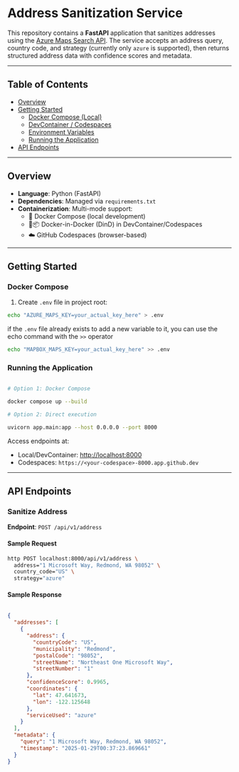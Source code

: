 # Address Sanitization Service

This repository contains a **FastAPI** application that sanitizes addresses using the [Azure Maps Search API](https://learn.microsoft.com/en-us/rest/api/maps/search/get-search-address?view=rest-maps-1.0&tabs=HTTP). The service accepts an address query, country code, and strategy (currently only `azure` is supported), then returns structured address data with confidence scores and metadata.

---

## Table of Contents

- [Overview](#overview)
- [Getting Started](#getting-started)
  - [Docker Compose (Local)](#docker-compose-local)
  - [DevContainer / Codespaces](#devcontainer--codespaces)
  - [Environment Variables](#environment-variables)
  - [Running the Application](#running-the-application)
- [API Endpoints](#api-endpoints)

---

## Overview

- **Language**: Python (FastAPI)
- **Dependencies**: Managed via `requirements.txt`
- **Containerization**: Multi-mode support:
  - 🐳 Docker Compose (local development)
  - 🐳📦 Docker-in-Docker (DinD) in DevContainer/Codespaces
  - ☁️ GitHub Codespaces (browser-based)

---

## Getting Started

### Docker Compose

1. Create `.env` file in project root:

```bash
echo "AZURE_MAPS_KEY=your_actual_key_here" > .env
```

if the `.env` file already exists to add a new variable to it, you can use the echo command with the `>>` operator

```bash
echo "MAPBOX_MAPS_KEY=your_actual_key_here" >> .env
```

### Running the Application

```bash

# Option 1: Docker Compose

docker compose up --build

# Option 2: Direct execution

uvicorn app.main:app --host 0.0.0.0 --port 8000
```

Access endpoints at:

- Local/DevContainer: <http://localhost:8000>
- Codespaces: `https://<your-codespace>-8000.app.github.dev`

---

## API Endpoints

### Sanitize Address

**Endpoint**: `POST /api/v1/address`

#### Sample Request

```bash
http POST localhost:8000/api/v1/address \
  address="1 Microsoft Way, Redmond, WA 98052" \
  country_code="US" \
  strategy="azure"
```

#### Sample Response

```json

{
  "addresses": [
    {
      "address": {
        "countryCode": "US",
        "municipality": "Redmond",
        "postalCode": "98052",
        "streetName": "Northeast One Microsoft Way",
        "streetNumber": "1"
      },
      "confidenceScore": 0.9965,
      "coordinates": {
        "lat": 47.641673,
        "lon": -122.125648
      },
      "serviceUsed": "azure"
    }
  ],
  "metadata": {
    "query": "1 Microsoft Way, Redmond, WA 98052",
    "timestamp": "2025-01-29T00:37:23.869661"
  }
}
```
